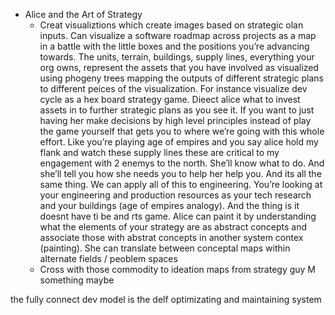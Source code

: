 - Alice and the Art of Strategy
  - Creat visualiztions which create images based on strategic olan inputs. Can visualize a software roadmap across projects as a map in a battle with the little boxes and the positions you’re advancing towards. The units, terrain, buildings, supply lines, everything your org owns, represent the assets that you have involved as visualized using phogeny trees mapping the outputs of different strategic plans to different peices of the visualization. For instance visualize dev cycle as a hex board strategy game. Dieect alice what to invest assets in to further strategic plans as you see it. If you want to just having her make decisions by high level principles instead of play the game yourself that gets you to where we’re going with this whole effort. Like you’re playing age of empires and you say alice hold my flank and watch these supply lines these are critical to my engagement with 2 enemys to the north. She’ll know what to do. And she’ll tell you how she needs you to help her help you. And its all the same thing. We can apply all of this to engineering. You’re looking at your engineering and production resources as your tech research and your buildings (age of empires analogy). And the thing is it doesnt have ti be and rts game. Alice can paint it by understanding what the elements of your strategy are as abstract concepts and associate those with abstrat concepts in another system contex (painting). She can translate between conceptal maps within alternate fields / peoblem spaces
  - Cross with those commodity to ideation maps from strategy guy M something maybe

the fully connect dev model is the delf optimizating and maintaining system  